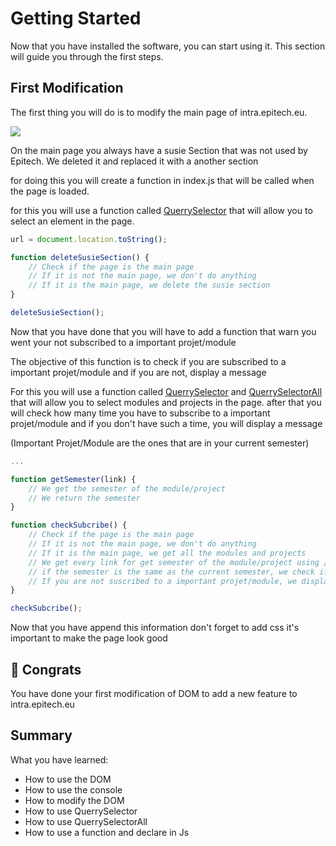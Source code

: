 # Getting Started

Now that you have installed the software, you can start using it. This section will guide you through the first steps.

## First Modification

The first thing you will do is to modify the main page of intra.epitech.eu. 

<img src="https://imgur.com/Q6mCIng.png">

On the main page you always have a susie Section that was not used by Epitech. We deleted it and replaced it with a another section

for doing this you will create a function in index.js that will be called when the page is loaded.

for this you will use a function called [QuerrySelector](https://developer.mozilla.org/en-US/docs/Web/API/Document/querySelector) that will allow you to select an element in the page.


```js
url = document.location.toString();

function deleteSusieSection() {
    // Check if the page is the main page
    // If it is not the main page, we don't do anything
    // If it is the main page, we delete the susie section
}

deleteSusieSection();
```

Now that you have done that you will have to add a function that warn you went your not subscribed to a important projet/module


The objective of this function is to check if you are subscribed to a important projet/module and if you are not, display a message

For this you will use a function called [QuerrySelector](https://developer.mozilla.org/en-US/docs/Web/API/Document/querySelector) and [QuerrySelectorAll](https://developer.mozilla.org/en-US/docs/Web/API/Document/querySelectorAll) that will allow you to select modules and projects in the page.
after that you will check how many time you have to subscribe to a important projet/module and if you don't have such a time, you will display a message


(Important Projet/Module are the ones that are in your current semester)
```js
...

function getSemester(link) {
    // We get the semester of the module/project
    // We return the semester
}

function checkSubcribe() {
    // Check if the page is the main page
    // If it is not the main page, we don't do anything
    // If it is the main page, we get all the modules and projects
    // We get every link for get semester of the module/project using /// a function called getSemester
    // if the semester is the same as the current semester, we check if we are subcribed to the module/project
    // If you are not suscribed to a important projet/module, we display a message
}

checkSubcribe();
```

Now that you have append this information don't forget to add css it's important to make the page look good

## 👏 Congrats

You have done your first modification of DOM to add a new feature to intra.epitech.eu

## Summary

What you have learned:

* How to use the DOM
* How to use the console
* How to modify the DOM
* How to use QuerrySelector
* How to use QuerrySelectorAll
* How to use a function and declare in Js


